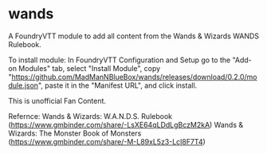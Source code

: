 # wands

A FoundryVTT module to add all content from the Wands & Wizards WANDS Rulebook.

To install module: In FoundryVTT Configuration and Setup go to the "Add-on Modules" tab, select "Install Module", copy "https://github.com/MadManNBlueBox/wands/releases/download/0.2.0/module.json", paste it in the "Manifest URL", and click install.

This is unofficial Fan Content.

Refernce:
Wands & Wizards: W.A.N.D.S. Rulebook (https://www.gmbinder.com/share/-LsXE64qLDdLgBczM2kA)
Wands & Wizards: The Monster Book of Monsters (https://www.gmbinder.com/share/-M-L89xL5z3-Lcl8F7T4)
